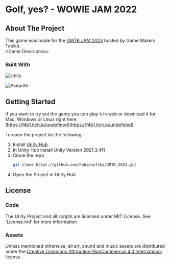 # Golf, yes? - WOWIE JAM 2022

<!-- ABOUT THE PROJECT -->

## About The Project

This game was made for the [GMTK JAM 2023](https://itch.io/jam/gmtk-2023) hosted by Game Makers Toolkit.  
\<Game Description\>

### Built With

![Unity](https://img.shields.io/badge/unity-%23000000.svg?style=for-the-badge&logo=unity&logoColor=white)<br/>

![Aseprite](https://img.shields.io/badge/Aseprite-FFFFFF?style=for-the-badge&logo=Aseprite&logoColor=#7D929E)

<!-- GETTING STARTED -->

## Getting Started

If you want to try out the game you can play it in web or download it for Mac, Windows or Linux right here:<br/>
[https://f4b1.itch.io/undefined](https://f4b1.itch.io/undefined)

To open the project do the following:

1. Install [Unity Hub](https://unity.com/download)
2. In Unity Hub install Unity Version 2021.3.4f1
3. Clone the repo
   ```sh
   git clone https://github.com/Fabianofski/GMTK-2023.git
   ```
4. Open the Project in Unity Hub

## License

### Code

The Unity Project and all scripts are licensed under MIT License. See 'License.md' for more information

### Assets

Unless mentioned otherwise, all art, sound and music assets are distributed under the [Creative Commons Attribution-NonCommercial 4.0 International](https://creativecommons.org/licenses/by-nc/4.0/) license.
